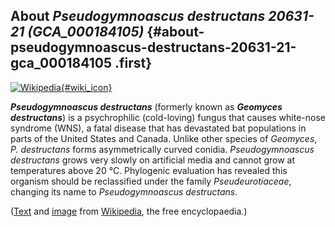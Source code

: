 About *Pseudogymnoascus destructans 20631-21 (GCA\_000184105)* {#about-pseudogymnoascus-destructans-20631-21-gca_000184105 .first}
--------------------------------------------------------------

[![Wikipedia](/img/wikipedia_logo_v2_en.png){#wiki_icon}](http://en.wikipedia.org/wiki/Pseudogymnoascus_destructans)

***Pseudogymnoascus destructans*** (formerly known as ***Geomyces
destructans***) is a psychrophilic (cold-loving) fungus that causes
white-nose syndrome (WNS), a fatal disease that has devastated bat
populations in parts of the United States and Canada. Unlike other
species of *Geomyces*, *P. destructans* forms asymmetrically curved
conidia. *Pseudogymnoascus destructans* grows very slowly on artificial
media and cannot grow at temperatures above 20 °C. Phylogenic evaluation
has revealed this organism should be reclassified under the family
*Pseudeurotiaceae*, changing its name to *Pseudogymnoascus destructans*.

([Text](http://en.wikipedia.org/wiki/Pseudogymnoascus_destructans) and
[image](https://commons.wikimedia.org/wiki/File:Little_Brown_Bat_with_White_Nose_Syndrome_(Greeley_Mine,_cropped).jpg)
from [Wikipedia](http://en.wikipedia.org/), the free encyclopaedia.)
